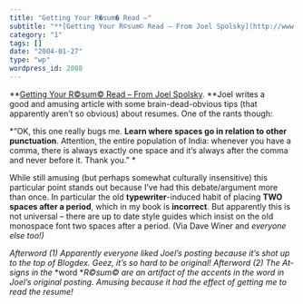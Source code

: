 ```yaml
---
title: "Getting Your R�sum� Read –"
subtitle: "**[Getting Your R©sum© Read – From Joel Spolsky](http://www.joelonsoftware.com/articles/ResumeRead.h..."
category: "1"
tags: []
date: "2004-01-27"
type: "wp"
wordpress_id: 2088
---
```

**[Getting Your R©sum© Read – From Joel Spolsky](http://www.joelonsoftware.com/articles/ResumeRead.html). **Joel writes a good and amusing article with some brain-dead-obvious tips (that apparently aren’t so obvious) about resumes. One of the rants though:

> 
*“OK, this one really bugs me. **Learn where spaces go in relation to other punctuation**. Attention, the entire population of India: whenever you have a comma, there is always exactly one space and it’s always after the comma and never before it. Thank you.” *

While still amusing (but perhaps somewhat culturally insensitive) this particular point stands out because I’ve had this debate/argument more than once. In particular the old **typewriter**-induced habit of placing **TWO spaces after a period**, which in my book is **incorrect**. But apparently this is not universal – there are up to date style guides which insist on the old monospace font two spaces after a period. (Via Dave Winer and *everyone else too!)*

*Afterword (1) Apparently everyone liked Joel’s posting because it’s shot up to the top of Blogdex. Geez, it’s so hard to be original!
Afterword (2) The At-signs in the* *word **R©sum© are an artifact of the accents in the word in Joel’s original posting. Amusing because it had the effect of getting me to read the resume!*